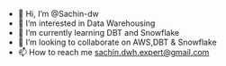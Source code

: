 - 👋 Hi, I’m @Sachin-dw
- 👀 I’m interested in Data Warehousing
- 🌱 I’m currently learning DBT and Snowflake
- 💞️ I’m looking to collaborate on AWS,DBT & Snowflake
- 📫 How to reach me sachin.dwh.expert@gmail.com

<!---
Sachin-dw/Sachin-dw is a ✨ special ✨ repository because its `README.md` (this file) appears on your GitHub profile.
You can click the Preview link to take a look at your changes.
--->
